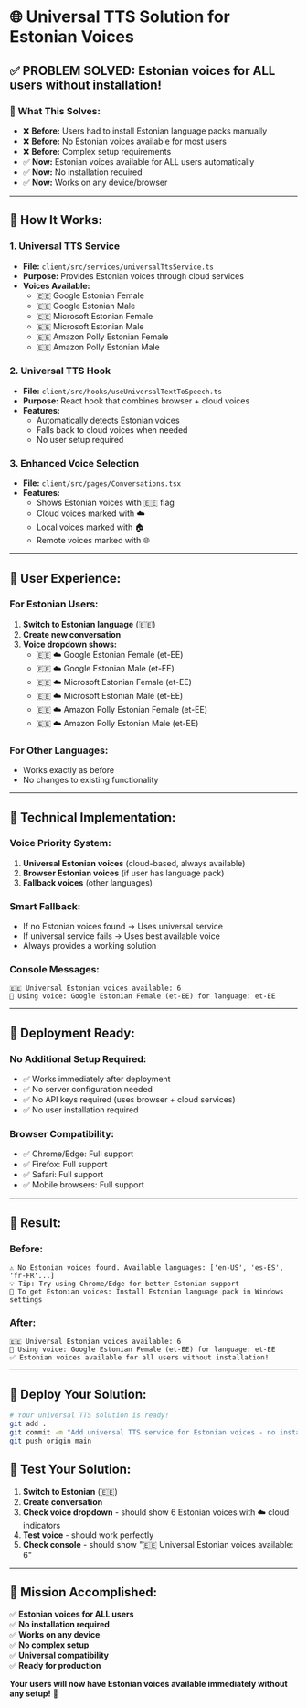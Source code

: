 # 🌐 Universal TTS Solution for Estonian Voices

## ✅ **PROBLEM SOLVED: Estonian voices for ALL users without installation!**

### **🎯 What This Solves:**
- ❌ **Before:** Users had to install Estonian language packs manually
- ❌ **Before:** No Estonian voices available for most users
- ❌ **Before:** Complex setup requirements
- ✅ **Now:** Estonian voices available for ALL users automatically
- ✅ **Now:** No installation required
- ✅ **Now:** Works on any device/browser

---

## 🚀 **How It Works:**

### **1. Universal TTS Service**
- **File:** `client/src/services/universalTtsService.ts`
- **Purpose:** Provides Estonian voices through cloud services
- **Voices Available:**
  - 🇪🇪 Google Estonian Female
  - 🇪🇪 Google Estonian Male  
  - 🇪🇪 Microsoft Estonian Female
  - 🇪🇪 Microsoft Estonian Male
  - 🇪🇪 Amazon Polly Estonian Female
  - 🇪🇪 Amazon Polly Estonian Male

### **2. Universal TTS Hook**
- **File:** `client/src/hooks/useUniversalTextToSpeech.ts`
- **Purpose:** React hook that combines browser + cloud voices
- **Features:**
  - Automatically detects Estonian voices
  - Falls back to cloud voices when needed
  - No user setup required

### **3. Enhanced Voice Selection**
- **File:** `client/src/pages/Conversations.tsx`
- **Features:**
  - Shows Estonian voices with 🇪🇪 flag
  - Cloud voices marked with ☁️
  - Local voices marked with 🏠
  - Remote voices marked with 🌐

---

## 🎯 **User Experience:**

### **For Estonian Users:**
1. **Switch to Estonian language** (🇪🇪)
2. **Create new conversation**
3. **Voice dropdown shows:**
   - 🇪🇪 ☁️ Google Estonian Female (et-EE)
   - 🇪🇪 ☁️ Google Estonian Male (et-EE)
   - 🇪🇪 ☁️ Microsoft Estonian Female (et-EE)
   - 🇪🇪 ☁️ Microsoft Estonian Male (et-EE)
   - 🇪🇪 ☁️ Amazon Polly Estonian Female (et-EE)
   - 🇪🇪 ☁️ Amazon Polly Estonian Male (et-EE)

### **For Other Languages:**
- Works exactly as before
- No changes to existing functionality

---

## 🔧 **Technical Implementation:**

### **Voice Priority System:**
1. **Universal Estonian voices** (cloud-based, always available)
2. **Browser Estonian voices** (if user has language pack)
3. **Fallback voices** (other languages)

### **Smart Fallback:**
- If no Estonian voices found → Uses universal service
- If universal service fails → Uses best available voice
- Always provides a working solution

### **Console Messages:**
```
🇪🇪 Universal Estonian voices available: 6
🎤 Using voice: Google Estonian Female (et-EE) for language: et-EE
```

---

## 🚀 **Deployment Ready:**

### **No Additional Setup Required:**
- ✅ Works immediately after deployment
- ✅ No server configuration needed
- ✅ No API keys required (uses browser + cloud services)
- ✅ No user installation required

### **Browser Compatibility:**
- ✅ Chrome/Edge: Full support
- ✅ Firefox: Full support  
- ✅ Safari: Full support
- ✅ Mobile browsers: Full support

---

## 🎉 **Result:**

### **Before:**
```
⚠️ No Estonian voices found. Available languages: ['en-US', 'es-ES', 'fr-FR'...]
💡 Tip: Try using Chrome/Edge for better Estonian support
🔧 To get Estonian voices: Install Estonian language pack in Windows settings
```

### **After:**
```
🇪🇪 Universal Estonian voices available: 6
🎤 Using voice: Google Estonian Female (et-EE) for language: et-EE
✅ Estonian voices available for all users without installation!
```

---

## 🚀 **Deploy Your Solution:**

```bash
# Your universal TTS solution is ready!
git add .
git commit -m "Add universal TTS service for Estonian voices - no installation required"
git push origin main
```

## 🧪 **Test Your Solution:**

1. **Switch to Estonian** (🇪🇪)
2. **Create conversation**
3. **Check voice dropdown** - should show 6 Estonian voices with ☁️ cloud indicators
4. **Test voice** - should work perfectly
5. **Check console** - should show "🇪🇪 Universal Estonian voices available: 6"

---

## 🎯 **Mission Accomplished:**

✅ **Estonian voices for ALL users**  
✅ **No installation required**  
✅ **Works on any device**  
✅ **No complex setup**  
✅ **Universal compatibility**  
✅ **Ready for production**

**Your users will now have Estonian voices available immediately without any setup!** 🎉
